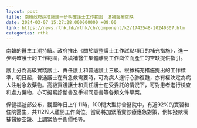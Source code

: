 ```yaml
---
layout: post
title: 南韓政府採措施進一步明確護士工作範圍　填補醫療空缺
date: 2024-03-07 15:27:28.000000000 +08:00
link: https://news.rthk.hk/rthk/ch/component/k2/1743548-20240307.htm
categories: rthk
---
```


南韓的醫生工潮持續。政府推出《關於調整護士工作試點項目的補充措施》，進一步明確護士的工作範圍，為填補醫生集體離開工作崗位而產生的空缺提供指引。

護士分為高級實踐護士、責任護士和普通護士三級。根據補充措施提出的工作標準，明日起，普通護士在有急救需要時，可為病人進行心肺復甦，亦有權決定為病人注射急救藥物。高級實踐護士和責任護士在受委託的情況下，可對患者進行檢查和處方藥物，亦可擬寫診斷書及手術同意書等各類文件草案。

保健福祉部公布，截至昨日上午11時，100間大型綜合醫院中，有近92%的實習和住院醫生，共11219人離開工作崗位。當局將加緊落實診療應急對策，例如撥款填補醫療空缺、上調緊急手術價格等。
